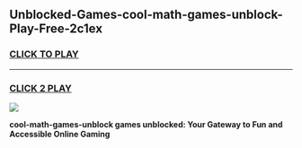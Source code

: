 
## Unblocked-Games-cool-math-games-unblock-Play-Free-2c1ex
<h3>
<a href="https://premium76.site?title=cool-math-games-unblock&ref=24M">CLICK TO PLAY</a></h3>
<hr>

<h3>
<a href="https://premium76.site?title=cool-math-games-unblock&ref=24M">CLICK 2 PLAY</a>
  
</h3>

<a href="https://premium76.site?title=cool-math-games-unblock&ref=24M"><img src="https://clearcache.store/games.png"></a>


**cool-math-games-unblock games unblocked: Your Gateway to Fun and Accessible Online Gaming**
